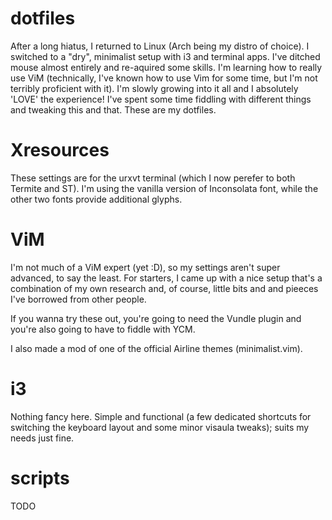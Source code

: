 # dotfiles
After a long hiatus, I returned to Linux (Arch being my distro of choice). I switched to a "dry", minimalist setup with i3 and terminal apps. I've ditched mouse almost entirely and re-aquired some skills. I'm learning how to really use ViM (technically, I've known how to use Vim for some time, but I'm not terribly proficient with it). I'm slowly growing into it all and I absolutely 'LOVE' the experience! I've spent some time fiddling with different things and tweaking this and that. These are my dotfiles.

# Xresources
These settings are for the urxvt terminal (which I now perefer to both Termite and ST). I'm using the vanilla version of Inconsolata font, while the other two fonts provide additional glyphs.

# ViM
I'm not much of a ViM expert (yet :D), so my settings aren't super advanced, to say the least. For starters, I came up with a nice setup that's a combination of my own research and, of course, little bits and and pieeces I've borrowed from other people.

If you wanna try these out, you're going to need the Vundle plugin and you're also going to have to fiddle with YCM.

I also made a mod of one of the official Airline themes (minimalist.vim).

# i3
Nothing fancy here. Simple and functional (a few dedicated shortcuts for switching the keyboard layout and some minor visaula tweaks); suits my needs just fine.

# scripts
TODO
